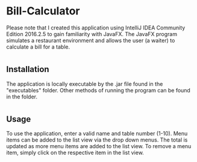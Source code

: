 # Bill-Calculator
Please note that I created this application using IntelliJ IDEA Community Edition 2016.2.5 to gain familiarity with JavaFX.
The JavaFX program simulates a restaurant environment and allows the user (a waiter)
to calculate a bill for a table. 

# <h2> Installation
The application is locally executable by the .jar file found in the "executables" folder. Other methods of running the program can be found in the folder. 

# <h2> Usage
To use the application, enter a valid name and table number (1-10).
Menu items can be added to the list view via the drop down menus. The total is updated as more menu items are added to the list view. 
To remove a menu item, simply click on the respective item in the list view. 

